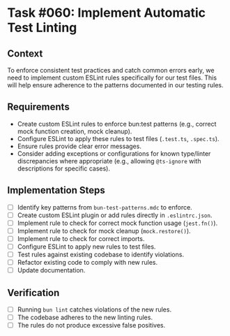 # Task #060: Implement Automatic Test Linting

## Context
To enforce consistent test practices and catch common errors early, we need to implement custom ESLint rules specifically for our test files. This will help ensure adherence to the patterns documented in our testing rules.

## Requirements
- Create custom ESLint rules to enforce bun:test patterns (e.g., correct mock function creation, mock cleanup).
- Configure ESLint to apply these rules to test files (`.test.ts`, `.spec.ts`).
- Ensure rules provide clear error messages.
- Consider adding exceptions or configurations for known type/linter discrepancies where appropriate (e.g., allowing `@ts-ignore` with descriptions for specific cases).

## Implementation Steps
- [ ] Identify key patterns from `bun-test-patterns.mdc` to enforce.
- [ ] Create custom ESLint plugin or add rules directly in `.eslintrc.json`.
- [ ] Implement rule to check for correct mock function usage (`jest.fn()`).
- [ ] Implement rule to check for mock cleanup (`mock.restore()`).
- [ ] Implement rule to check for correct imports.
- [ ] Configure ESLint to apply new rules to test files.
- [ ] Test rules against existing codebase to identify violations.
- [ ] Refactor existing code to comply with new rules.
- [ ] Update documentation.

## Verification
- [ ] Running `bun lint` catches violations of the new rules.
- [ ] The codebase adheres to the new linting rules.
- [ ] The rules do not produce excessive false positives. 
